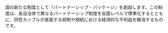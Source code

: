 国の新たな制度として『パートナーシップ・パッケージ』を創設します。この制度は、各自治体で異なるパートナーシップ制度を全国レベルで標準化するとともに、同性カップルが直面する税制や相続における経済的な不利益を解消するものです。